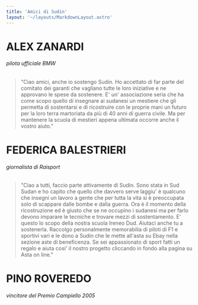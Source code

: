 ```yaml
---
title: 'Amici di Sudin'
layout: '~/layouts/MarkdownLayout.astro'
---
```


# ALEX ZANARDI

###### pilota ufficiale BMW

> "Ciao amici, anche io sostengo Sudin.
> Ho accettato di far parte del comitato dei garanti che vagliano tutte le loro iniziative e ne approvano le spese da sostenere. E' un' associazione seria che ha come scopo quello di insegnare ai sudanesi un mestiere che gli permetta di sostentarsi e di ricostruire con le proprie mani un futuro per la loro terra martoriata da più di 40 anni di guerra civile. Ma per mantenere la scuola di mestieri appena ultimata occorre anche il vostro aiuto."

# FEDERICA BALESTRIERI

###### giornalista di Raisport

> "Ciao a tutti,
> faccio parte attivamente di Sudin. Sono stata in Sud Sudan e ho capito che quello che davvero serve laggiu' è qualcuno che insegni un lavoro a gente che per tutta la vita si è preoccupata solo di scappare dalle bombe e dalla guerra. Ora è il momento della ricostruzione ed è giusto che se ne occupino i sudanesi ma per farlo devono imparare le tecniche e trovare mezzi di sostentamento. E' questo lo scopo della nostra scuola Ireneo Dud. Aiutaci anche tu a sostenerla. Raccolgo personalmente memorabilia di piloti di F1 e sportivi vari e le dono a Sudin che le mette all'asta su Ebay nella sezione aste di beneficenza. Se sei appassionato di sport fatti un regalo e aiuta cosi' il nostro progetto cliccando in fondo alla pagina su Asta on line."

# PINO ROVEREDO

###### vincitore del Premio Campiello 2005

